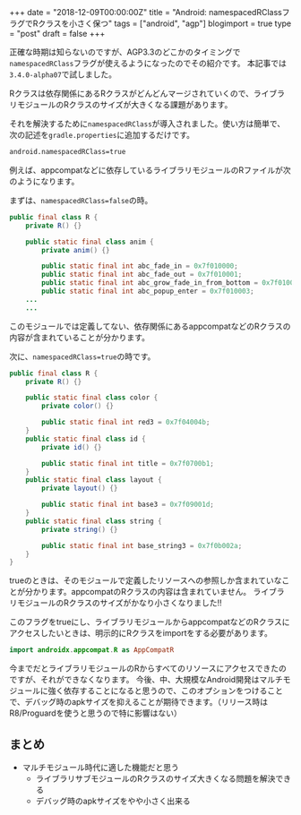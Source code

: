 +++
date = "2018-12-09T00:00:00Z"
title = "Android: namespacedRClassフラグでRクラスを小さく保つ"
tags = ["android", "agp"]
blogimport = true
type = "post"
draft = false
+++

正確な時期は知らないのですが、AGP3.3のどこかのタイミングで`namespacedRClass`フラグが使えるようになったのでその紹介です。
本記事では`3.4.0-alpha07`で試しました。

Rクラスは依存関係にあるRクラスがどんどんマージされていくので、ライブラリモジュールのRクラスのサイズが大きくなる課題があります。

それを解決するために`namespacedRClass`が導入されました。使い方は簡単で、次の記述を`gradle.properties`に追加するだけです。

```txt
android.namespacedRClass=true
```

例えば、appcompatなどに依存しているライブラリモジュールのRファイルが次のようになります。

まずは、`namespacedRClass=false`の時。

```java
public final class R {
    private R() {}

    public static final class anim {
        private anim() {}

        public static final int abc_fade_in = 0x7f010000;
        public static final int abc_fade_out = 0x7f010001;
        public static final int abc_grow_fade_in_from_bottom = 0x7f010002;
        public static final int abc_popup_enter = 0x7f010003;
    ...
    ...
```

このモジュールでは定義してない、依存関係にあるappcompatなどのRクラスの内容が含まれていることが分かります。

次に、`namespacedRClass=true`の時です。

```java
public final class R {
    private R() {}

    public static final class color {
        private color() {}

        public static final int red3 = 0x7f04004b;
    }
    public static final class id {
        private id() {}

        public static final int title = 0x7f0700b1;
    }
    public static final class layout {
        private layout() {}

        public static final int base3 = 0x7f09001d;
    }
    public static final class string {
        private string() {}

        public static final int base_string3 = 0x7f0b002a;
    }
}
```

trueのときは、そのモジュールで定義したリソースへの参照しか含まれていなことが分かります。appcompatのRクラスの内容は含まれていません。
ライブラリモジュールのRクラスのサイズがかなり小さくなりました!!

このフラグをtrueにし、ライブラリモジュールからappcompatなどのRクラスにアクセスしたいときは、明示的にRクラスをimportをする必要があります。

```kotlin
import androidx.appcompat.R as AppCompatR
```

今までだとライブラリモジュールのRからすべてのリソースにアクセスできたのですが、それができなくなります。
今後、中、大規模なAndroid開発はマルチモジュールに強く依存することになると思うので、このオプションをつけることで、デバッグ時のapkサイズを抑えることが期待できます。（リリース時はR8/Proguardを使うと思うので特に影響はない）

## まとめ

- マルチモジュール時代に適した機能だと思う
    - ライブラリサブモジュールのRクラスのサイズ大きくなる問題を解決できる
    - デバッグ時のapkサイズをやや小さく出来る
